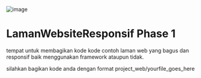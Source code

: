 ![image](https://user-images.githubusercontent.com/114790346/193442013-3471e5ba-6650-4dcc-854f-e913bbe84c1b.png)




# LamanWebsiteResponsif Phase 1
tempat untuk membagikan kode kode contoh laman web yang bagus dan responsif baik menggunakan framework ataupun tidak.



<p>silahkan bagikan kode anda dengan format project_web/yourfile_goes_here</p>

